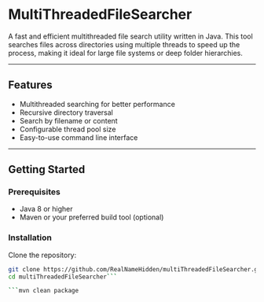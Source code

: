 # MultiThreadedFileSearcher

A fast and efficient multithreaded file search utility written in Java. This tool searches files across directories using multiple threads to speed up the process, making it ideal for large file systems or deep folder hierarchies.

---

## Features

- Multithreaded searching for better performance  
- Recursive directory traversal  
- Search by filename or content  
- Configurable thread pool size  
- Easy-to-use command line interface  

---

## Getting Started

### Prerequisites

- Java 8 or higher  
- Maven or your preferred build tool (optional)

### Installation

Clone the repository:

```bash
git clone https://github.com/RealNameHidden/multiThreadedFileSearcher.git
cd multiThreadedFileSearcher```

```mvn clean package
```
